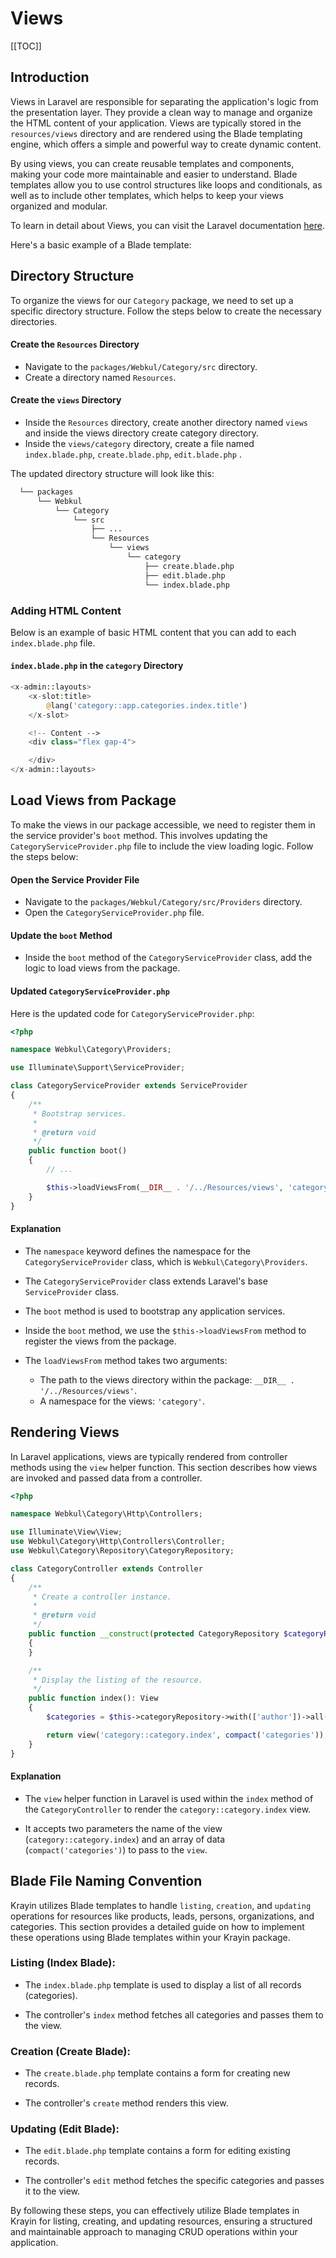 # Views

[[TOC]]

## Introduction

Views in Laravel are responsible for separating the application's logic from the presentation layer. They provide a clean way to manage and organize the HTML content of your application. Views are typically stored in the `resources/views` directory and are rendered using the Blade templating engine, which offers a simple and powerful way to create dynamic content.

By using views, you can create reusable templates and components, making your code more maintainable and easier to understand. Blade templates allow you to use control structures like loops and conditionals, as well as to include other templates, which helps to keep your views organized and modular.

To learn in detail about Views, you can visit the Laravel documentation [here](https://laravel.com/docs/11.x/views).

Here's a basic example of a Blade template:

## Directory Structure

To organize the views for our `Category` package, we need to set up a specific directory structure. Follow the steps below to create the necessary directories.

#### Create the `Resources` Directory

- Navigate to the `packages/Webkul/Category/src` directory.
- Create a directory named `Resources`.

#### Create the `views` Directory

- Inside the `Resources` directory, create another directory named `views` and inside the views directory create category directory.
- Inside the `views/category` directory, create a file named `index.blade.php`, `create.blade.php`, `edit.blade.php` .

The updated directory structure will look like this:

```bash
  └── packages
      └── Webkul
          └── Category
              └── src
                  ├── ...
                  └── Resources
                      └── views
                          └── category
                              ├── create.blade.php
                              ├── edit.blade.php
                              └── index.blade.php
  ```

### Adding HTML Content

Below is an example of basic HTML content that you can add to each `index.blade.php` file.

#### `index.blade.php` in the `category` Directory

```php
<x-admin::layouts>
    <x-slot:title>
        @lang('category::app.categories.index.title')
    </x-slot>

    <!-- Content -->
    <div class="flex gap-4">

    </div>
</x-admin::layouts>
```

## Load Views from Package

To make the views in our package accessible, we need to register them in the service provider's `boot` method. This involves updating the `CategoryServiceProvider.php` file to include the view loading logic. Follow the steps below:

#### Open the Service Provider File

- Navigate to the `packages/Webkul/Category/src/Providers` directory.
- Open the `CategoryServiceProvider.php` file.

#### Update the `boot` Method

- Inside the `boot` method of the `CategoryServiceProvider` class, add the logic to load views from the package.

#### Updated `CategoryServiceProvider.php`

Here is the updated code for `CategoryServiceProvider.php`:

```php
<?php

namespace Webkul\Category\Providers;

use Illuminate\Support\ServiceProvider;

class CategoryServiceProvider extends ServiceProvider
{
    /**
     * Bootstrap services.
     *
     * @return void
     */
    public function boot()
    {
        // ... 

        $this->loadViewsFrom(__DIR__ . '/../Resources/views', 'category');
    }
}
```

#### Explanation

- The `namespace` keyword defines the namespace for the `CategoryServiceProvider` class, which is `Webkul\Category\Providers`.
- The `CategoryServiceProvider` class extends Laravel's base `ServiceProvider` class.
- The `boot` method is used to bootstrap any application services.
- Inside the `boot` method, we use the `$this->loadViewsFrom` method to register the views from the package.
- The `loadViewsFrom` method takes two arguments:

    - The path to the views directory within the package: `__DIR__ . '/../Resources/views'`.
    - A namespace for the views: `'category'`.

## Rendering Views

In Laravel applications, views are typically rendered from controller methods using the `view` helper function. This section describes how views are invoked and passed data from a controller.

```php
<?php

namespace Webkul\Category\Http\Controllers;

use Illuminate\View\View;
use Webkul\Category\Http\Controllers\Controller;
use Webkul\Category\Repository\CategoryRepository;

class CategoryController extends Controller
{
    /**
     * Create a controller instance.
     * 
     * @return void
     */
    public function __construct(protected CategoryRepository $categoryRepository)
    {
    }

    /**
     * Display the listing of the resource.
     */
    public function index(): View
    {
        $categories = $this->categoryRepository->with(['author'])->all();

        return view('category::category.index', compact('categories'));
    }
}
```

#### Explanation

- The `view` helper function in Laravel is used within the `index` method of the `CategoryController` to render the `category::category.index` view.

- It accepts two parameters the name of the view (`category::category.index`) and an array of data (`compact('categories')`) to pass to the `view`.

## Blade File Naming Convention

Krayin utilizes Blade templates to handle `listing`, `creation`, and `updating` operations for resources like products, leads, persons, organizations, and categories. This section provides a detailed guide on how to implement these operations using Blade templates within your Krayin package.

### Listing (Index Blade):

- The `index.blade.php` template is used to display a list of all records (categories).

- The controller's `index` method fetches all categories and passes them to the view.

### Creation (Create Blade):

- The `create.blade.php` template contains a form for creating new records.

- The controller's `create` method renders this view.

### Updating (Edit Blade):

- The `edit.blade.php` template contains a form for editing existing records.

- The controller's `edit` method fetches the specific categories and passes it to the view.

By following these steps, you can effectively utilize Blade templates in Krayin for listing, creating, and updating resources, ensuring a structured and maintainable approach to managing CRUD operations within your application.